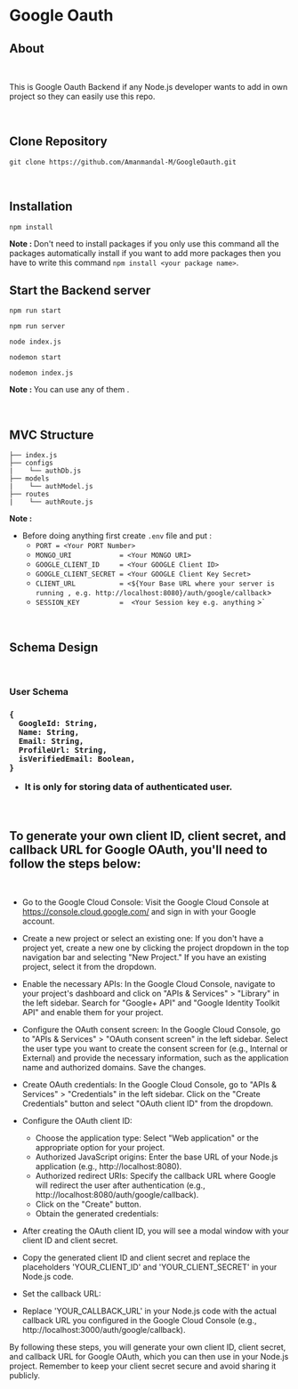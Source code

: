 # Google Oauth

## About

<br>

This is Google Oauth Backend if any Node.js developer wants to add in own project so they can easily use this repo.

<br>

## Clone Repository

```
git clone https://github.com/Amanmandal-M/GoogleOauth.git
```

<br>

## Installation

```
npm install
```

<strong>Note : </strong> Don't need to install packages if you only use this command all the packages automatically install if you want to add more packages then you have to write this command `npm install <your package name>`.

## Start the Backend server 

```
npm run start

npm run server

node index.js

nodemon start

nodemon index.js
```

<strong>Note : </strong> You can use any of them .

<br>

##  MVC Structure

```
├── index.js
├── configs
|    └── authDb.js
├── models
|    └── authModel.js
├── routes
|    └── authRoute.js
```

<strong>Note : </strong> 

- Before doing anything first create `.env` file and put :
    - `PORT = <Your PORT Number>`
    - `MONGO_URI            = <Your MONGO URI>`
    - `GOOGLE_CLIENT_ID     = <Your GOOGLE Client ID>`
    - `GOOGLE_CLIENT_SECRET = <Your GOOGLE Client Key Secret>` 
    - `CLIENT_URL           = <${Your Base URL where your server is running , e.g. http://localhost:8080}/auth/google/callback`>
    - `SESSION_KEY          =  <Your Session key e.g. anything` >`

<br>

## Schema Design

<br>

<h3><strong>User Schema</strong><h3>

```
{
  GoogleId: String,
  Name: String,
  Email: String,
  ProfileUrl: String,
  isVerifiedEmail: Boolean,
}
```

- It is only for storing data of authenticated user.

<br/>

## To generate your own client ID, client secret, and callback URL for Google OAuth, you'll need to follow the steps below:

<br>

- Go to the Google Cloud Console: Visit the Google Cloud Console at https://console.cloud.google.com/ and sign in with your Google account.

- Create a new project or select an existing one: If you don't have a project yet, create a new one by clicking the project dropdown in the top navigation bar and selecting "New Project." If you have an existing project, select it from the dropdown.

- Enable the necessary APIs: In the Google Cloud Console, navigate to your project's dashboard and click on "APIs & Services" > "Library" in the left sidebar. Search for "Google+ API" and "Google Identity Toolkit API" and enable them for your project.

- Configure the OAuth consent screen: In the Google Cloud Console, go to "APIs & Services" > "OAuth consent screen" in the left sidebar. Select the user type you want to create the consent screen for (e.g., Internal or External) and provide the necessary information, such as the application name and authorized domains. Save the changes.

- Create OAuth credentials: In the Google Cloud Console, go to "APIs & Services" > "Credentials" in the left sidebar. Click on the "Create Credentials" button and select "OAuth client ID" from the dropdown.

- Configure the OAuth client ID:

    - Choose the application type: Select "Web application" or the appropriate option for your project.
    - Authorized JavaScript origins: Enter the base URL of your Node.js application (e.g., http://localhost:8080).
    - Authorized redirect URIs: Specify the callback URL where Google will redirect the user after authentication (e.g., http://localhost:8080/auth/google/callback).
    - Click on the "Create" button.
    - Obtain the generated credentials:

- After creating the OAuth client ID, you will see a modal window with your client ID and client secret.
- Copy the generated client ID and client secret and replace the placeholders 'YOUR_CLIENT_ID' and 'YOUR_CLIENT_SECRET' in your Node.js code.
- Set the callback URL:

- Replace 'YOUR_CALLBACK_URL' in your Node.js code with the actual callback URL you configured in the Google Cloud Console (e.g., http://localhost:3000/auth/google/callback).

By following these steps, you will generate your own client ID, client secret, and callback URL for Google OAuth, which you can then use in your Node.js project. Remember to keep your client secret secure and avoid sharing it publicly.